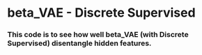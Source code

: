 # beta_VAE - Discrete Supervised
### This code is to see how well beta_VAE (with Discrete Supervised) disentangle hidden features.
